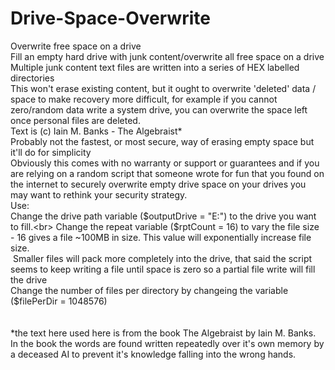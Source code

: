 # Drive-Space-Overwrite<br>
Overwrite free space on a drive<br>
Fill an empty hard drive with junk content/overwrite all free space on a drive<br>
Multiple junk content text files are written into a series of HEX labelled directories<br>
This won't erase existing content, but it ought to overwrite 'deleted' data / space to make recovery more difficult, for example if you cannot zero/random data write a system drive, you can overwrite the space left once personal files are deleted.<br>
Text is (c) Iain M. Banks - The Algebraist*<br>
Probably not the fastest, or most secure, way of erasing empty space but it'll do for simplicity<br>
Obviously this comes with no warranty or support or guarantees and if you are relying on a random script that someone wrote for fun that you found on the internet to securely overwrite empty drive space on your drives you may want to rethink your security strategy.
<br>
Use:<br>
Change the drive path variable ($outputDrive = "E:") to the drive you want to fill.<br>
Change the repeat variable ($rptCount = 16) to vary the file size - 16 gives a file ~100MB in size. This value will exponentially increase file size.<br>
&nbsp;Smaller files will pack more completely into the drive, that said the script seems to keep writing a file until space is zero so a partial file write will fill the drive<br>
Change the number of files per directory by changeing the variable ($filePerDir = 1048576)<br>
<br><br>
*the text here used here is from the book The Algebraist by Iain M. Banks.<br>
In the book the words are found written repeatedly over it's own memory by a deceased AI to prevent it's knowledge falling into the wrong hands.<br>
